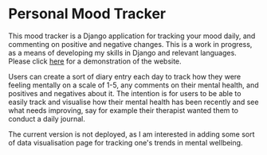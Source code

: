 # Personal Mood Tracker

This mood tracker is a Django application for tracking your mood daily, and commenting on positive and negative changes. This is a work in progress, as a means of developing my skills in Django and relevant languages. Please click [here](https://youtu.be/eEnLcDbrPxo) for a demonstration of the website.

Users can create a sort of diary entry each day to track how they were feeling mentally on a scale of 1-5, any comments on their mental health, and positives and negatives about it. The intention is for users to be able to easily track and visualise how their mental health has been recently and see what needs improving, say for example their therapist wanted them to conduct a daily journal.

The current version is not deployed, as I am interested in adding some sort of data visualisation page for tracking one's trends in mental wellbeing.
